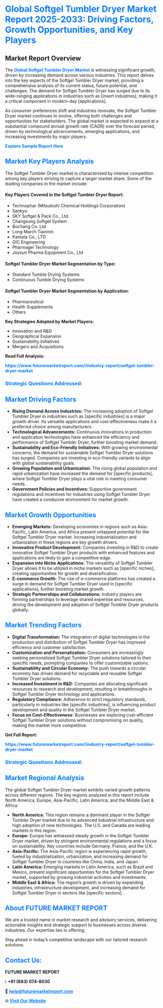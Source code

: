 <h1 style="color: #007BFF;">Global Softgel Tumbler Dryer Market Report 2025-2033: Driving Factors, Growth Opportunities, and Key Players</h1>

<section id="overview">
<h2>Market Report Overview</h2>
<p>The <a href="https://www.futuremarketreport.com//industry-report/softgel-tumbler-dryer-market" style="color: #007BFF; text-decoration: none;"><strong>Global Softgel Tumbler Dryer Market</strong></a> is witnessing significant growth, driven by increasing demand across various industries. This report delves into the key aspects of the Softgel Tumbler Dryer market, providing a comprehensive analysis of its current status, future potential, and challenges. The demand for Softgel Tumbler Dryer has surged due to its wide-ranging applications in industries such as [insert industries], making it a critical component in modern-day [applications].</p>
<p>As consumer preferences shift and industries innovate, the Softgel Tumbler Dryer market continues to evolve, offering both challenges and opportunities for stakeholders. The global market is expected to expand at a substantial compound annual growth rate (CAGR) over the forecast period, driven by technological advancements, emerging applications, and increasing investments by major players.</p>
</section>

<section id="overview">
<p><a href="https://www.futuremarketreport.com//request-sample/reportId=79961" style="color: #007BFF; text-decoration: none;"><strong>Explore Sample Report Here</strong></a></p>
</section>

<section id="key-players">
<h2 style="color: #007BFF;">Market Key Players Analysis</h2>
<p>The Softgel Tumbler Dryer market is characterized by intense competition among key players striving to capture a larger market share. Some of the leading companies in the market include:</p>
<h4>Key Players Covered in the Softgel Tumbler Dryer Report:</h4>
<ul><li>Technophar (Mitsubishi Chemical Holdings Corporation)</li><li>Sankyo</li><li>SKY Softgel &amp; Pack Co., Ltd.</li><li>Changsung Softgel System</li><li>Bochang Co. Ltd</li><li>Long March Tianmin</li><li>Kamata Co., LTD</li><li>GIC Engineering</li><li>Pharmagel Technology</li><li>Joysun Pharma Equipment Co., Ltd</li></ul>
<h4>Softgel Tumbler Dryer Market Segmentation by Type:</h4>
<ul><li>Standard Tumble Drying Systems</li><li>Continuous Tumble Drying Systems</li></ul>

<h4>Softgel Tumbler Dryer Market Segmentation by Application:</h4>
<ul><li>Pharmaceutical</li><li>Health Supplements</li><li>Others</li></ul>
<p><strong>Key Strategies Adopted by Market Players:</strong></p>
<ul>
<li>Innovation and R&D</li>
<li>Geographical Expansion</li>
<li>Sustainability Initiatives</li>
<li>Mergers and Acquisitions</li>
</ul>
</section>

<section>
<p><strong>Read Full Analysis: </strong></p><a href="https://www.futuremarketreport.com//industry-report/softgel-tumbler-dryer-market" style="color: #007BFF; text-decoration: none;"><strong>https://www.futuremarketreport.com//industry-report/softgel-tumbler-dryer-market</strong></a>
<h3 style="color: #007BFF;">Strategic Questions Addressed:</h3>
</section>

<section id="driving-factors">
<h2 style="color: #007BFF;">Market Driving Factors</h2>
<ul>
<li><strong>Rising Demand Across Industries:</strong> The increasing adoption of Softgel Tumbler Dryer in industries such as [specific industries] is a major growth driver. Its versatile applications and cost-effectiveness make it a preferred choice among manufacturers.</li>
<li><strong>Technological Advancements:</strong> Continuous innovations in production and application technologies have enhanced the efficiency and performance of Softgel Tumbler Dryer, further boosting market demand.</li>
<li><strong>Sustainability and Eco-Friendly Initiatives:</strong> With growing environmental concerns, the demand for sustainable Softgel Tumbler Dryer solutions has surged. Companies are investing in eco-friendly variants to align with global sustainability goals.</li>
<li><strong>Growing Population and Urbanization:</strong> The rising global population and rapid urbanization have increased the demand for [specific products], where Softgel Tumbler Dryer plays a vital role in meeting consumer needs.</li>
<li><strong>Government Policies and Incentives:</strong> Supportive government regulations and incentives for industries using Softgel Tumbler Dryer have created a conducive environment for market growth.</li>
</ul>
</section>

<section id="growth-opportunities">
<h2 style="color: #007BFF;">Market Growth Opportunities</h2>
<ul>
<li><strong>Emerging Markets:</strong> Developing economies in regions such as Asia-Pacific, Latin America, and Africa present untapped potential for the Softgel Tumbler Dryer market. Increasing industrialization and urbanization in these regions are key growth drivers.</li>
<li><strong>Innovative Product Development:</strong> Companies investing in R&D to create innovative Softgel Tumbler Dryer products with enhanced features and applications are likely to gain a competitive edge.</li>
<li><strong>Expansion into Niche Applications:</strong> The versatility of Softgel Tumbler Dryer allows it to be utilized in niche markets such as [specific niches], creating opportunities for growth and diversification.</li>
<li><strong>E-commerce Growth:</strong> The rise of e-commerce platforms has created a surge in demand for Softgel Tumbler Dryer used in [specific applications], further boosting market growth.</li>
<li><strong>Strategic Partnerships and Collaborations:</strong> Industry players are forming partnerships to leverage shared expertise and resources, driving the development and adoption of Softgel Tumbler Dryer products globally.</li>
</ul>
</section>

<section id="trending-factors">
<h2 style="color: #007BFF;">Market Trending Factors</h2>
<ul>
<li><strong>Digital Transformation:</strong> The integration of digital technologies in the production and distribution of Softgel Tumbler Dryer has improved efficiency and customer satisfaction.</li>
<li><strong>Customization and Personalization:</strong> Consumers are increasingly seeking personalized Softgel Tumbler Dryer solutions tailored to their specific needs, prompting companies to offer customizable options.</li>
<li><strong>Sustainability and Circular Economy:</strong> The push towards a circular economy has driven demand for recyclable and reusable Softgel Tumbler Dryer solutions.</li>
<li><strong>Increased Investment in R&D:</strong> Companies are allocating significant resources to research and development, resulting in breakthroughs in Softgel Tumbler Dryer technology and applications.</li>
<li><strong>Regulatory Compliance:</strong> Adherence to strict regulatory standards, particularly in industries like [specific industries], is influencing product development and quality in the Softgel Tumbler Dryer market.</li>
<li><strong>Focus on Cost-Effectiveness:</strong> Businesses are exploring cost-efficient Softgel Tumbler Dryer solutions without compromising on quality, making the market more competitive.</li>
</ul>
</section>

<section>
<p><strong>Get Full Report: </strong></p><a href="https://www.futuremarketreport.com//industry-report/softgel-tumbler-dryer-market" style="color: #007BFF; text-decoration: none;"><strong>https://www.futuremarketreport.com//industry-report/softgel-tumbler-dryer-market</strong></a>
<h3 style="color: #007BFF;">Strategic Questions Addressed:</h3>
</section>


<section id="regional-analysis">
<h2 style="color: #007BFF;">Market Regional Analysis</h2>
<p>The global Softgel Tumbler Dryer market exhibits varied growth patterns across different regions. The key regions analyzed in this report include North America, Europe, Asia-Pacific, Latin America, and the Middle East & Africa:</p>
<ul>
<li><strong>North America:</strong> This region remains a dominant player in the Softgel Tumbler Dryer market due to its advanced industrial infrastructure and high adoption of new technologies. The U.S. and Canada are leading markets in this region.</li>
<li><strong>Europe:</strong> Europe has witnessed steady growth in the Softgel Tumbler Dryer market, driven by stringent environmental regulations and a focus on sustainability. Key countries include Germany, France, and the U.K.</li>
<li><strong>Asia-Pacific:</strong> The Asia-Pacific region is experiencing rapid growth, fueled by industrialization, urbanization, and increasing demand for Softgel Tumbler Dryer in countries like China, India, and Japan.</li>
<li><strong>Latin America:</strong> Emerging markets in Latin America, such as Brazil and Mexico, present significant opportunities for the Softgel Tumbler Dryer market, supported by growing industrial activities and investments.</li>
<li><strong>Middle East & Africa:</strong> The region’s growth is driven by expanding industries, infrastructure development, and increasing demand for Softgel Tumbler Dryer in sectors like [specific sectors].</li>
</ul>
</section>

<footer>
<h2 style="color: #007BFF;">About FUTURE MARKET REPORT</h2>
<p>We are a trusted name in market research and advisory services, delivering actionable insights and strategic support to businesses across diverse industries. Our expertise lies in offering:</p>

<p>Stay ahead in today’s competitive landscape with our tailored research solutions.</p>

<h2 style="color: #007BFF;">Contact Us:</h2>
<p><strong>FUTURE MARKET REPORT</strong></p>
<p>📞 <strong>+91 (883) 074-8030</strong></p>
<p>📧 <strong><a href="mailto:help@futuremarketreport.com" style="color: #007BFF;">help@futuremarketreport.com</a></strong></p>
<p>🌐 <strong><a href="https://www.futuremarketreport.com/" style="color: #007BFF;">Visit Our Website</a></strong></p>
</footer>